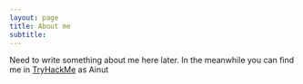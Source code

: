 ```yaml
---
layout: page
title: About me
subtitle: 
---
```


Need to write something about me here later. In the meanwhile you can find me in [TryHackMe](https://tryhackme.com/) as Ainut 
<script src="https://tryhackme.com/badge/785230"></script>

